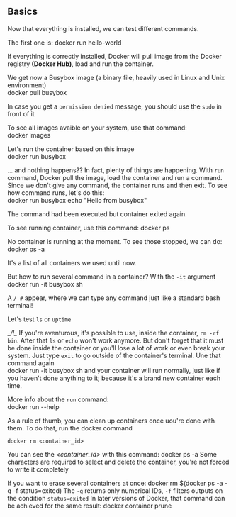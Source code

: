 Basics
-----------------------

Now that everything is installed, we can test different commands.

The first one is:
    docker run hello-world

If everything is correctly installed, Docker will pull image from the Docker registry __(Docker Hub)__, load and run the container. 

We get now a Busybox image (a binary file, heavily used in Linux and Unix environment)  
    docker pull busybox

In case you get a `permission denied` message, you should use the `sudo` in front of it

To see all images avaible on your system, use that command:  
    docker images

Let's run the container based on this image  
    docker run busybox

... and nothing happens??
In fact, plenty of things are happening. With `run` command, Docker pull the image, load the container and run a command.
Since we don't give any command, the container runs and then exit.
To see how command runs, let's do this:  
    docker run busybox echo "Hello from busybox"

The command had been executed but container exited again.

To see running container, use this command:
    docker ps

No container is running at the moment. To see those stopped, we can do:
    docker ps -a

It's a list of all containers we used until now.

But how to run several command in a container?
With the `-it` argument  
    docker run -it busybox sh

A `/ #` appear, where we can type any command just like a standard bash terminal!

Let's test `ls` or `uptime`

__/!\__ 
If you're aventurous, it's possible to use, inside the container, `rm -rf bin`. After that `ls` or `echo` won't work anymore.
But don't forget that it must be done inside the container or you'll lose a lot of work or even break your system.
Just type `exit` to go outside of the container's terminal.
Une that command again  
    docker run -it busybox sh
and your container will run normally, just like if you haven't done anything to it; because it's a brand new container each time.

More info about the `run` command:   
    docker run --help


As a rule of thumb, you can clean up containers once uou're done with them. To do that, run the docker command

    docker rm <container_id>
You can see the *<container_id>* with this command:
    docker ps -a
Some characters are required to select and delete the container, you're not forced to write it completely

If you want to erase several containers at once:
    docker rm $(docker ps -a -q -f status=exited)
The `-q` returns only numerical IDs, `-f` filters outputs on the condition `status=exited`
In later versions of Docker, that command can be achieved for the same result:
    docker container prune
